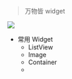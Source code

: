> 万物皆 widget

![](https://github-riskers-blog.oss-cn-qingdao.aliyuncs.com/20190106232829.png)

* 常用 Widget
  * ListView
  * Image
  * Container
  * 
